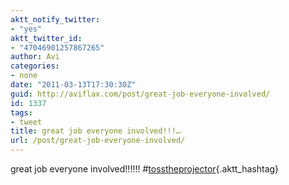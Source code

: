 ```yaml
---
aktt_notify_twitter:
- "yes"
aktt_twitter_id:
- "47046901257867265"
author: Avi
categories:
- none
date: "2011-03-13T17:30:30Z"
guid: http://aviflax.com/post/great-job-everyone-involved/
id: 1337
tags:
- tweet
title: great job everyone involved!!!…
url: /post/great-job-everyone-involved/
---
```

great job everyone involved!!!!!! #[tosstheprojector](http://search.twitter.com/search?q=%23tosstheprojector){.aktt_hashtag}